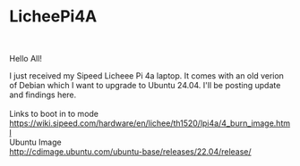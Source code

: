 # LicheePi4A
<br>


Hello All!

I just received my Sipeed Licheee Pi 4a laptop. It comes with an old verion of Debian which I want to upgrade to 
Ubuntu 24.04. I'll be posting update and findings here.
<br>
<br>
Links to boot in to mode<br>
https://wiki.sipeed.com/hardware/en/lichee/th1520/lpi4a/4_burn_image.html
<br>
Ubuntu Image
<br>
http://cdimage.ubuntu.com/ubuntu-base/releases/22.04/release/
<br>

